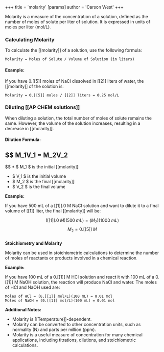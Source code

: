 +++
 title = 'molarity'
[params]
	author = 'Carson West'
+++

Molarity is a measure of the concentration of a solution, defined as the number of moles of solute per liter of solution. It is expressed in units of moles per liter (mol/L).

### **Calculating Molarity**

To calculate the [[molarity]] of a solution, use the following formula:

```
Molarity = Moles of Solute / Volume of Solution (in liters)
```

#### **Example:**

If you have 0.[[5]] moles of NaCl dissolved in [[2]] liters of water, the [[molarity]] of the solution is:

```
Molarity = 0.[[5]] moles / [[2]] liters = 0.25 mol/L
```

### **Diluting [[AP CHEM solutions]]**

When diluting a solution, the total number of moles of solute remains the same. However, the volume of the solution increases, resulting in a decrease in [[molarity]].

#### **Dilution Formula:**

##  $$  M_1V_1 = M_2V_2
 $$  *  $ M_1 $  is the initial [[molarity]]
*  $ V_1 $  is the initial volume
*  $ M_2 $  is the final [[molarity]]
*  $ V_2 $  is the final volume

**Example:**

If you have 500 mL of a [[1]].0 M NaCl solution and want to dilute it to a final volume of [[1]] liter, the final [[molarity]] will be:

 $$  ([[1]].0 \; M)(500 \; mL) = (M_2)(1000 \; mL)
 $$  $$   M_2 = 0.[[5]]\; M
 $$  
**Stoichiometry and Molarity**

Molarity can be used in stoichiometric calculations to determine the number of moles of reactants or products involved in a chemical reaction.

**Example:**

If you have 100 mL of a 0.[[1]] M HCl solution and react it with 100 mL of a 0.[[1]] M NaOH solution, the reaction will produce NaCl and water. The moles of HCl and NaOH used are:

```
Moles of HCl = (0.[[1]] mol/L)(100 mL) = 0.01 mol
Moles of NaOH = (0.[[1]] mol/L)(100 mL) = 0.01 mol
```

**Additional Notes:**

* Molarity is [[Temperature]]-dependent.
* Molarity can be converted to other concentration units, such as normality (N) and parts per million (ppm).
* Molarity is a useful measure of concentration for many chemical applications, including titrations, dilutions, and stoichiometric calculations.